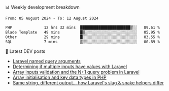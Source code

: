 📊 Weekly development breakdown
<!--START_SECTION:waka-->

```txt
From: 05 August 2024 - To: 12 August 2024

PHP              12 hrs 32 mins  ██████████████████████▒░░   89.61 %
Blade Template   49 mins         █▒░░░░░░░░░░░░░░░░░░░░░░░   05.95 %
Other            29 mins         █░░░░░░░░░░░░░░░░░░░░░░░░   03.55 %
SQL              7 mins          ▒░░░░░░░░░░░░░░░░░░░░░░░░   00.89 %
```

<!--END_SECTION:waka-->

📕 Latest DEV posts
<!-- BLOG-POST-LIST:START -->
- [Laravel named query arguments](https://dev.to/michaelvickersuk/laravel-named-query-arguments-28kd)
- [Determining if multiple inputs have values with Laravel](https://dev.to/michaelvickersuk/determining-if-multiple-inputs-have-values-with-laravel-km6)
- [Array inputs validation and the N+1 query problem in Laravel](https://dev.to/michaelvickersuk/array-inputs-validation-and-the-n1-query-problem-in-laravel-2agb)
- [Array initialisation and key data types in PHP](https://dev.to/michaelvickersuk/array-initialisation-and-key-data-types-in-php-1e5b)
- [Same string, different output... how Laravel&#39;s slug &amp; snake helpers differ](https://dev.to/michaelvickersuk/same-string-different-output-how-laravels-slug-snake-helpers-differ-1ccj)
<!-- BLOG-POST-LIST:END -->
